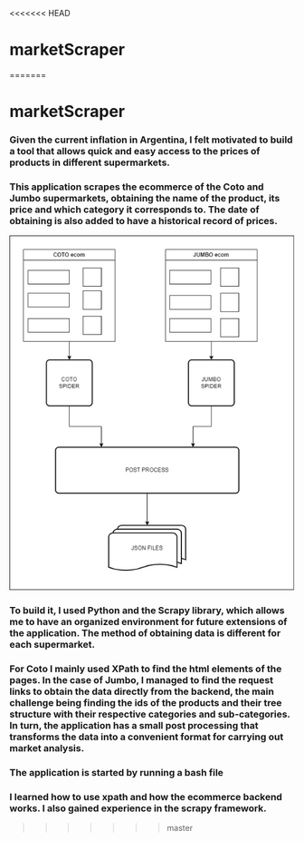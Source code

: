 <<<<<<< HEAD
# marketScraper
=======
# marketScraper
### Given the current inflation in Argentina, I felt motivated to build a tool that allows quick and easy access to the prices of products in different supermarkets.

### This application scrapes the ecommerce of the Coto and Jumbo supermarkets, obtaining the name of the product, its price and which category it corresponds to. The date of obtaining is also added to have a historical record of prices.
![scrape diagram](scraperdiagm.jpg)
### To build it, I used Python and the Scrapy library, which allows me to have an organized environment for future extensions of the application. The method of obtaining data is different for each supermarket. 
### For Coto I mainly used XPath to find the html elements of the pages. In the case of Jumbo, I managed to find the request links to obtain the data directly from the backend, the main challenge being finding the ids of the products and their tree structure with their respective categories and sub-categories. In turn, the application has a small post processing that transforms the data into a convenient format for carrying out market analysis.

### The application is started by running a bash file

### I learned how to use xpath and how the ecommerce backend works. I also gained experience in the scrapy framework.
>>>>>>> master
